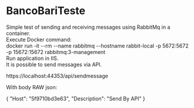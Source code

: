# BancoBariTeste

Simple test of sending and receiving messages using RabbitMq in a container.
<br>
Execute Docker command:
<br>
docker run -it --rm --name rabbitmq --hostname rabbit-local -p 5672:5672 -p 15672:15672 rabbitmq:3-management
<br>
Run application in IIS.
<br>
It is possible to send messages via API.

https://localhost:44353/api/sendmessage 

With body RAW json:

{
    "Host": "5f9710bd3e63",
    "Description": "Send By API"
}
